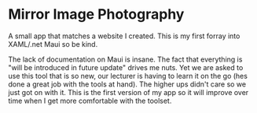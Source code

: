 # Mirror Image Photography

A small app that matches a website I created. This is my first forray into XAML/.net Maui so be kind. 

**<RANT>**
The lack of documentation on Maui is insane. The fact that everything is "will be introduced in future update" drives me nuts.
Yet we are asked to use this tool that is so new, our lecturer is having to learn it on the go (hes done a great job with the tools at hand).
The higher ups didn't care so we just got on with it. This is the first version of my app so it will improve over time when I get more
comfortable with the toolset.

**</RANT>**
